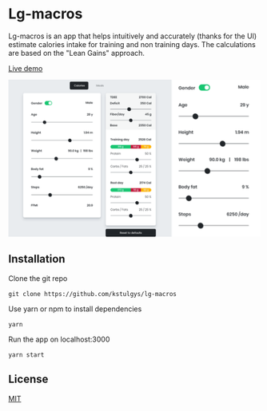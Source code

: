 # Lg-macros

Lg-macros is an app that helps intuitively and accurately (thanks for the UI) estimate calories intake for training and non training days. The calculations are based on the "Lean Gains" approach.

[Live demo](https://lg-macros.netlify.com/)

![app screenshots](https://github.com/kstulgys/lg-macros/blob/master/src/assets/screenshot_235.png)

## Installation

Clone the git repo

```
git clone https://github.com/kstulgys/lg-macros
```

Use yarn or npm to install dependencies

```
yarn
```

Run the app on localhost:3000

```
yarn start
```

## License

[MIT](https://choosealicense.com/licenses/mit/)
